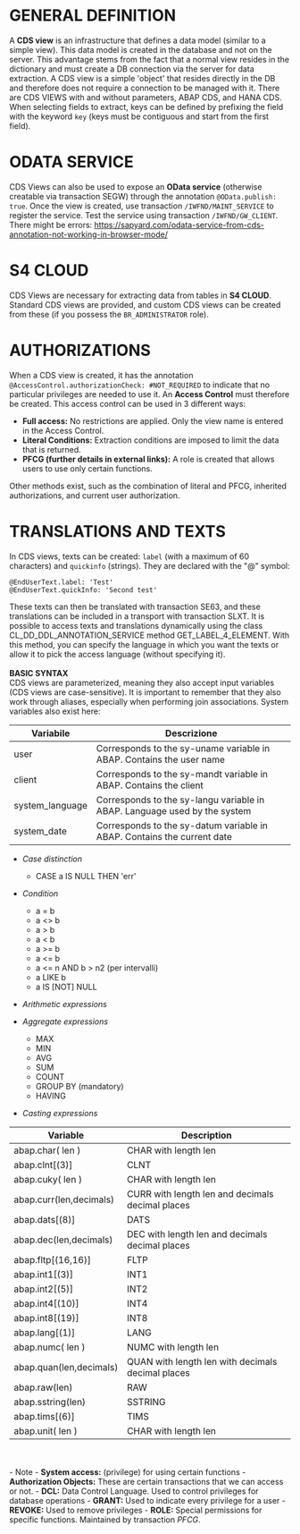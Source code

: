 # GENERAL DEFINITION

A **CDS view** is an infrastructure that defines a data model (similar to a simple view). This data model is created in the database and not on the server. This advantage stems from the fact that a normal view resides in the dictionary and must create a DB connection via the server for data extraction. A CDS view is a simple 'object' that resides directly in the DB and therefore does not require a connection to be managed with it. There are CDS VIEWS with and without parameters, ABAP CDS, and HANA CDS. When selecting fields to extract, keys can be defined by prefixing the field with the keyword `key` (keys must be contiguous and start from the first field).

# ODATA SERVICE

CDS Views can also be used to expose an **OData service** (otherwise creatable via transaction SEGW) through the annotation `@OData.publish: true`. Once the view is created, use transaction `/IWFND/MAINT_SERVICE` to register the service. Test the service using transaction `/IWFND/GW_CLIENT`.
There might be errors: https://sapyard.com/odata-service-from-cds-annotation-not-working-in-browser-mode/

# S4 CLOUD

CDS Views are necessary for extracting data from tables in **S4 CLOUD**. Standard CDS views are provided, and custom CDS views can be created from these (if you possess the `BR_ADMINISTRATOR` role).

# AUTHORIZATIONS

When a CDS view is created, it has the annotation `@AccessControl.authorizationCheck: #NOT_REQUIRED` to indicate that no particular privileges are needed to use it. An **Access Control** must therefore be created. This access control can be used in 3 different ways:

* **Full access:** No restrictions are applied. Only the view name is entered in the Access Control.
* **Literal Conditions:** Extraction conditions are imposed to limit the data that is returned.
* **PFCG (further details in external links):** A role is created that allows users to use only certain functions.

Other methods exist, such as the combination of literal and PFCG, inherited authorizations, and current user authorization.

# TRANSLATIONS AND TEXTS

In CDS views, texts can be created: `label` (with a maximum of 60 characters) and `quickinfo` (strings).
They are declared with the "@" symbol:
```abap
@EndUserText.label: 'Test'
@EndUserText.quickInfo: 'Second test'
```
These texts can then be translated with transaction SE63, and these translations can be included in a transport with transaction SLXT.
It is possible to access texts and translations dynamically using the class CL_DD_DDL_ANNOTATION_SERVICE method GET_LABEL_4_ELEMENT. With this method, you can specify the language in which you want the texts or allow it to pick the access language (without specifying it).
</br>
</br>
<b>BASIC SYNTAX</b></br>
CDS views are parameterized, meaning they also accept input variables (CDS views are case-sensitive). It is important to remember that they also work through aliases, especially when performing join associations. System variables also exist here:

| Variabile          | Descrizione                                                                 |
|--------------------|-----------------------------------------------------------------------------|
| user               | Corresponds to the sy-uname variable in ABAP. Contains the user name        |
| client             | Corresponds to the sy-mandt variable in ABAP. Contains the client    |               
| system_language    | Corresponds to the sy-langu variable in ABAP. Language used by the system  |
| system_date        | Corresponds to the sy-datum variable in ABAP. Contains the current date      |

- <i>Case distinction</i>
    - CASE a IS NULL THEN 'err'

- <i>Condition</i>
    - a = b
    - a <> b
    - a > b
    - a < b
    - a >= b
    - a <= b
    - a <= n AND b > n2 (per intervalli)
    - a LIKE b
    - a IS [NOT] NULL
    
- <i>Arithmetic expressions</i>

- <i>Aggregate expressions</i>
    - MAX
    - MIN
    - AVG
    - SUM
    - COUNT
    - GROUP BY (mandatory)
    - HAVING
    
- <i>Casting expressions</i>

| Variable               | Description                                                                 |
|-------------------------|-----------------------------------------------------------------------------|
| abap.char( len )        | CHAR with length len                                                        |
| abap.clnt[(3)]          | CLNT                                                                        |               
| abap.cuky( len )        | CHAR with length len                                                        |
| abap.curr(len,decimals) | CURR with length len and decimals decimal places                            |
| abap.dats[(8)]          | DATS                                                                        |
| abap.dec(len,decimals)  | DEC with length len and decimals decimal places                             |
| abap.fltp[(16,16)]	  | FLTP                                                                        |
| abap.int1[(3)]	      | INT1                                                                        |
| abap.int2[(5)]	      | INT2                                                                        |
| abap.int4[(10)]         | INT4                                                                        |
| abap.int8[(19)]         | INT8                                                                        |
| abap.lang[(1)]          | LANG                                                                        |
| abap.numc( len )        | NUMC with length len                                                        |
| abap.quan(len,decimals) | QUAN with length len with decimals decimal places                           |
| abap.raw(len)           | RAW                                                                         |
| abap.sstring(len)       | SSTRING                                                                     |
| abap.tims[(6)]          | TIMS                                                                        |
| abap.unit( len )        | CHAR with length len                                                        |

</br>
</br>
 - Note
    - <b>System access:</b> (privilege) for using certain functions
    - <b>Authorization Objects:</b> These are certain transactions that we can access or not.
    - <b>DCL:</b> Data Control Language. Used to control privileges for database operations
    - <b>GRANT:</b> Used to indicate every privilege for a user
    - <b>REVOKE:</b> Used to remove privileges
    - <b>ROLE:</b> Special permissions for specific functions. Maintained by transaction <i>PFCG</i>.
